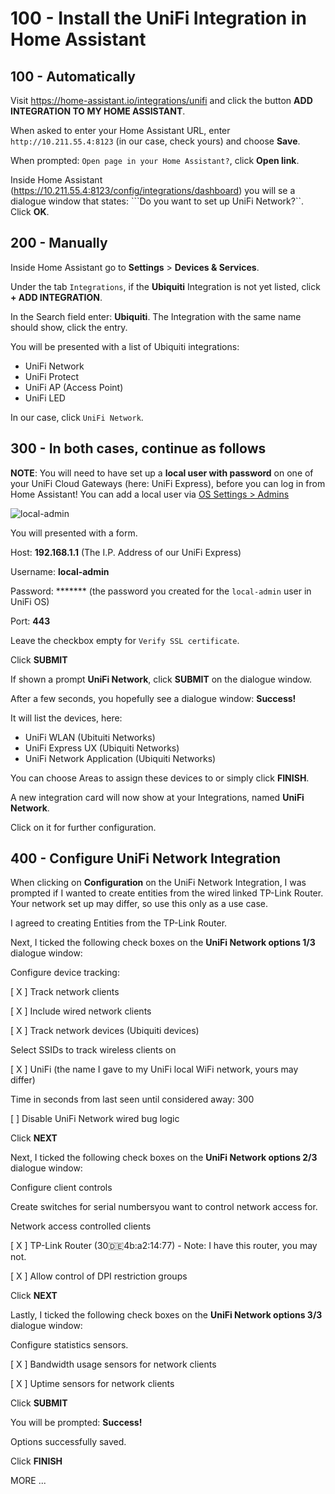 # 100 - Install the UniFi Integration in Home Assistant

## 100 - Automatically

Visit https://home-assistant.io/integrations/unifi and click the button **ADD INTEGRATION TO MY HOME ASSISTANT**.

When asked to enter your Home Assistant URL, enter ```http://10.211.55.4:8123``` (in our case, check yours) and choose **Save**.

When prompted: ```Open page in your Home Assistant?```, click **Open link**.

Inside Home Assistant (https://10.211.55.4:8123/config/integrations/dashboard) you will se a dialogue window that states: ```Do you want to set up UniFi Network?``. Click **OK**.

## 200 - Manually
 
Inside Home Assistant go to **Settings** > **Devices & Services**.

Under the tab ```Integrations```, if the **Ubiquiti** Integration is not yet listed, click **+ ADD INTEGRATION**.

In the Search field enter: **Ubiquiti**. The Integration with the same name should show, click the entry.

You will be presented with a list of Ubiquiti integrations:

- UniFi Network
- UniFi Protect
- UniFi AP (Access Point)
- UniFi LED

In our case, click ```UniFi Network```.

## 300 - In both cases, continue as follows

**NOTE**: You will need to have set up a **local user with password** on one of your UniFi Cloud Gateways (here: UniFi Express), before you can log in from Home Assistant! You can add a local user via [OS Settings > Admins](https://unifi.ui.com/consoles/942A6F0EB0C20000000007E83892000000000852CCED0000000065A3FE78:1406079628/admins/users)

![local-admin](https://github.com/vanHeemstraSystems/home-assistant-with-ubiquiti-unifi-network/assets/1499433/d2134508-885d-41e1-a026-82e3602ffe8f)

You will presented with a form.

Host: **192.168.1.1** (The I.P. Address of our UniFi Express)

Username: **local-admin**

Password: ******* (the password you created for the ```local-admin``` user in UniFi OS)

Port: **443**

Leave the checkbox empty for ```Verify SSL certificate```.

Click **SUBMIT**

If shown a prompt **UniFi Network**, click **SUBMIT** on the dialogue window.

After a few seconds, you hopefully see a dialogue window: **Success!**

It will list the devices, here:

- UniFi WLAN (Ubituiti Networks)
- UniFi Express UX (Ubiquiti Networks)
- UniFi Network Application (Ubiquiti Networks)

You can choose Areas to assign these devices to or simply click **FINISH**.

A new integration card will now show at your Integrations, named **UniFi Network**.

Click on it for further configuration.

## 400 - Configure UniFi Network Integration

When clicking on **Configuration** on the UniFi Network Integration, I was prompted if I wanted to create entities from the wired linked TP-Link Router. Your network set up may differ, so use this only as a use case.

I agreed to creating Entities from the TP-Link Router.

Next, I ticked the following check boxes on the **UniFi Network options 1/3** dialogue window:

Configure device tracking:

[ X ] Track network clients

[ X ] Include wired network clients

[ X ] Track network devices (Ubiquiti devices)

Select SSIDs to track wireless clients on 

[ X ] UniFi (the name I gave to my UniFi local WiFi network, yours may differ)

Time in seconds from last seen until considered away: 300

[ ] Disable UniFi Network wired bug logic

Click **NEXT**

Next, I ticked the following check boxes on the **UniFi Network options 2/3** dialogue window:

Configure client controls

Create switches for serial numbersyou want to control network access for.

Network access controlled clients

[ X ] TP-Link Router (30:de:4b:a2:14:77) - Note: I have this router, you may not.

[ X ] Allow control of DPI restriction groups

Click **NEXT**

Lastly, I ticked the following check boxes on the **UniFi Network options 3/3** dialogue window:

Configure statistics sensors.

[ X ] Bandwidth usage sensors for network clients

[ X ] Uptime sensors for network clients

Click **SUBMIT**

You will be prompted: **Success!**

Options successfully saved.

Click **FINISH**



MORE ...
